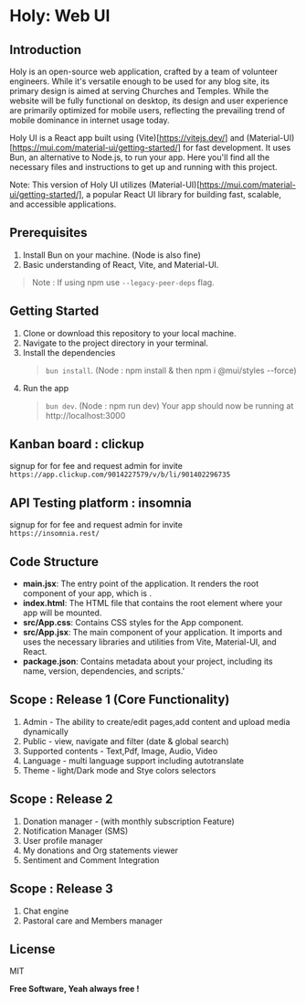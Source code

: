 # Holy: Web UI

## Introduction

Holy is an open-source web application, crafted by a team of volunteer engineers. While it's versatile enough to be used for any blog site, its primary design is aimed at serving Churches and Temples. While the website will be fully functional on desktop, its design and user experience are primarily optimized for mobile users, reflecting the prevailing trend of mobile dominance in internet usage today.

Holy UI is a React app built using (Vite)[https://vitejs.dev/] and (Material-UI)[https://mui.com/material-ui/getting-started/] for fast development. It uses Bun, an alternative to Node.js, to run your app. Here you'll find all the necessary files and instructions to get up and running with this project.

Note: This version of Holy UI utilizes (Material-UI)[https://mui.com/material-ui/getting-started/], a popular React UI library for building fast, scalable, and accessible applications.

## Prerequisites

1. Install Bun on your machine. (Node is also fine)
2. Basic understanding of React, Vite, and Material-UI.

> Note : If using npm use `--legacy-peer-deps` flag.

## Getting Started

1. Clone or download this repository to your local machine.
2. Navigate to the project directory in your terminal.
3. Install the dependencies
   > `bun install`. (Node : npm install & then npm i @mui/styles --force)
4. Run the app
   > `bun dev`. (Node : npm run dev) Your app should now be running at http://localhost:3000

## Kanban board : clickup

signup for for fee and request admin for invite  
`https://app.clickup.com/9014227579/v/b/li/901402296735`

## API Testing platform : insomnia

signup for for fee and request admin for invite  
`https://insomnia.rest/`

## Code Structure

- **main.jsx**: The entry point of the application. It renders the root component of your app, which is <App />.
- **index.html**: The HTML file that contains the root element where your app will be mounted.
- **src/App.css**: Contains CSS styles for the App component.
- **src/App.jsx**: The main component of your application. It imports and uses the necessary libraries and utilities from Vite, Material-UI, and React.
- **package.json**: Contains metadata about your project, including its name, version, dependencies, and scripts.'

## Scope : Release 1 (Core Functionality)

1. Admin - The ability to create/edit pages,add content and upload media dynamically
2. Public - view, navigate and filter (date & global search)
3. Supported contents - Text,Pdf, Image, Audio, Video
4. Language - multi language support including autotranslate
5. Theme - light/Dark mode and Stye colors selectors

## Scope : Release 2

1. Donation manager - (with monthly subscription Feature)
2. Notification Manager (SMS)
3. User profile manager
4. My donations and Org statements viewer
5. Sentiment and Comment Integration

## Scope : Release 3

1. Chat engine
2. Pastoral care and Members manager

## License

MIT

**Free Software, Yeah always free !**
